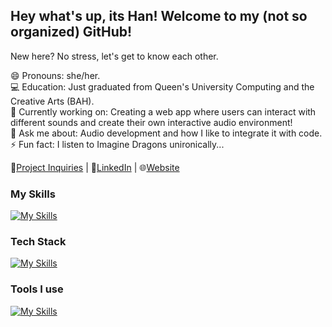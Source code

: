 ## Hey what's up, its Han! Welcome to my (not so organized) GitHub!

New here? No stress, let's get to know each other.

😄 Pronouns: she/her.\
💻 Education: Just graduated from Queen's University Computing and the Creative Arts (BAH).\
🔭 Currently working on: Creating a web app where users can interact with different sounds and create their own interactive audio environment!\
💬 Ask me about: Audio development and how I like to integrate it with code.\
⚡ Fun fact: I listen to Imagine Dragons unironically...

📧[Project Inquiries](mailto:larsnmusic@gmail.com) | 💼[LinkedIn](linkedin.com/in/hannahlars) | 🌐[Website](hannah-larsen.github.io)

### My Skills
[![My Skills](https://skillicons.dev/icons?i=js,html,css,python,java,c)](https://skillicons.dev)

### Tech Stack
[![My Skills](https://skillicons.dev/icons?i=react,nodejs)](https://skillicons.dev)

### Tools I use
[![My Skills](https://skillicons.dev/icons?i=vscode,figma,illustrator,photoshop)](https://skillicons.dev)
